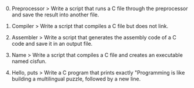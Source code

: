 0. Preprocessor > Write a script that runs a C file through the preprocessor and save the result into another file.

1. Compiler > Write a script that compiles a C file but does not link. 

2. Assembler > Write a script that generates the assembly code of a C code and save it in an output file.

3. Name > Write a script that compiles a C file and creates an executable named cisfun.

4. Hello, puts > Write a C program that prints exactly "Programming is like building a multilingual puzzle, followed by a new line.




